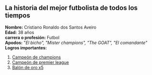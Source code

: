 ## La historia del mejor futbolista de todos los tiempos

**Nombre:** Cristiano Ronaldo dos Santos Aveiro<br>
**Edad:** 38 años<br>
**carrera o profesión:** Futbol<br>
**Apodos:** "_El bicho", "Mister champions", "The GOAT", "El comandante"_<br>
**Logros importantes:**<br>
1. [Campeón de champions](https://pbs.twimg.com/media/Dl3OKoJXsAEQ9bF?format=jpg&name=900x900)<br>
2. [Campeón de premier league](https://pbs.twimg.com/media/Fh3BQAsaAAEdlzA.jpg)<br>
3. [Balón de oro x5](https://phantom-marca.unidadeditorial.es/26f0a441e42e15990e97f265e073833c/resize/1320/f/jpg/assets/multimedia/imagenes/2019/06/10/15601758168566.png)

